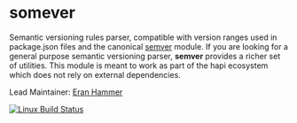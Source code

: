 # somever

Semantic versioning rules parser, compatible with version ranges used in package.json files and the
canonical [semver](https://www.npmjs.com/package/semver) module. If you are looking for a general
purpose semantic versioning parser, **semver** provides a richer set of utilities. This module is
meant to work as part of the hapi ecosystem which does not rely on external dependencies.

Lead Maintainer: [Eran Hammer](https://github.com/hueniverse)

[![Linux Build Status](https://secure.travis-ci.org/hapijs/somever.svg?branch=v1)](https://travis-ci.org/hapijs/somever)

